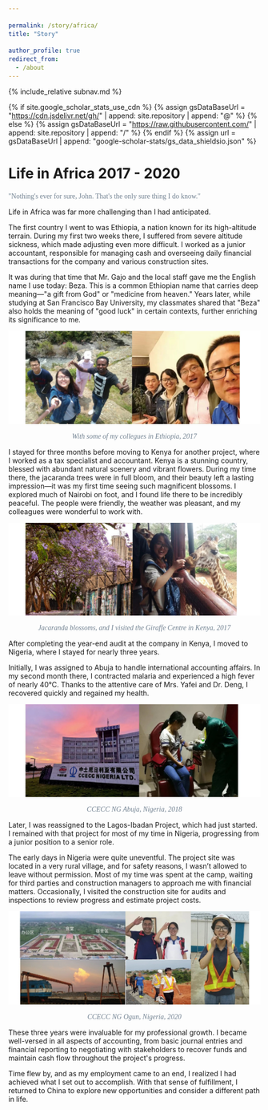 ```yaml
---

permalink: /story/africa/
title: "Story"

author_profile: true
redirect_from: 
  - /about
---
```

{% include_relative subnav.md %}

{% if site.google_scholar_stats_use_cdn %}
{% assign gsDataBaseUrl = "https://cdn.jsdelivr.net/gh/" | append: site.repository | append: "@" %}
{% else %}
{% assign gsDataBaseUrl = "https://raw.githubusercontent.com/" | append: site.repository | append: "/" %}
{% endif %}
{% assign url = gsDataBaseUrl | append: "google-scholar-stats/gs_data_shieldsio.json" %}

<span class='anchor' id='about-me'></span>



# Life in Africa 2017 - 2020

<span style="font-family: Century Schoolbook;color:rgb(112,128,144);">"Nothing's ever for sure, John. That's the only sure thing I do know."</span>

Life in Africa was far more challenging than I had anticipated. 

The first country I went to was Ethiopia, a nation known for its high-altitude terrain. During my first two weeks there, I suffered from severe altitude sickness, which made adjusting even more difficult. I worked as a junior accountant, responsible for managing cash and overseeing daily financial transactions for the company and various construction sites.

It was during that time that Mr. Gajo and the local staff gave me the English name I use today: Beza. This is a common Ethiopian name that carries deep meaning—"a gift from God" or "medicine from heaven." Years later, while studying at San Francisco Bay University, my classmates shared that "Beza" also holds the meaning of "good luck" in certain contexts, further enriching its significance to me.

![ ](assets/ethiopia.jpeg)

<div style="text-align: center; font-family: 'Century Schoolbook'; color: rgb(112, 128, 144);">     <i>With some of my collegues in Ethiopia, 2017</i> </div>

I stayed for three months before moving to Kenya for another project, where I worked as a tax specialist and accountant. Kenya is a stunning country, blessed with abundant natural scenery and vibrant flowers. During my time there, the jacaranda trees were in full bloom, and their beauty left a lasting impression—it was my first time seeing such magnificent blossoms. I explored much of Nairobi on foot, and I found life there to be incredibly peaceful. The people were friendly, the weather was pleasant, and my colleagues were wonderful to work with.

![ ](assets/kenya.jpeg)

<div style="text-align: center; font-family: 'Century Schoolbook'; color: rgb(112, 128, 144);">     <i>Jacaranda blossoms, and I visited the Giraffe Centre in Kenya, 2017</i> </div>

After completing the year-end audit at the company in Kenya, I moved to Nigeria, where I stayed for nearly three years. 

Initially, I was assigned to Abuja to handle international accounting affairs. In my second month there, I contracted malaria and experienced a high fever of nearly 40°C. Thanks to the attentive care of Mrs. Yafei and Dr. Deng, I recovered quickly and regained my health.

![image-20241115180855757](assets/nigeria.jpeg)

<div style="text-align: center; font-family: 'Century Schoolbook'; color: rgb(112, 128, 144);">     <i>CCECC NG Abuja, Nigeria, 2018</i> </div>

Later, I was reassigned to the Lagos-Ibadan Project, which had just started. I remained with that project for most of my time in Nigeria, progressing from a junior position to a senior role.

The early days in Nigeria were quite uneventful. The project site was located in a very rural village, and for safety reasons, I wasn’t allowed to leave without permission. Most of my time was spent at the camp, waiting for third parties and construction managers to approach me with financial matters. Occasionally, I visited the construction site for audits and inspections to review progress and estimate project costs.

![image-20241115180855757](assets/LI.jpeg)

<div style="text-align: center; font-family: 'Century Schoolbook'; color: rgb(112, 128, 144);">     <i>CCECC NG Ogun, Nigeria, 2020</i> </div>

These three years were invaluable for my professional growth. I became well-versed in all aspects of accounting, from basic journal entries and financial reporting to negotiating with stakeholders to recover funds and maintain cash flow throughout the project's progress.

Time flew by, and as my employment came to an end, I realized I had achieved what I set out to accomplish. With that sense of fulfillment, I returned to China to explore new opportunities and consider a different path in life. 